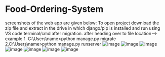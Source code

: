 # Food-Ordering-System
screenshots of the web app are given below:
To open project download the zip file and extract in the drive in which django/pip is installed and run using VS code terminal/cmd after migration.
after heading over to file location--> 
example 1. C:\Users\name>python manage.py migrate
2.C:\Users\name>python manage.py runserver
![image](https://user-images.githubusercontent.com/65162819/119260609-3247a280-bbf1-11eb-8760-89ff97bd14df.png)
![image](https://user-images.githubusercontent.com/65162819/119260616-3a9fdd80-bbf1-11eb-90dd-ede8a419ed88.png)
![image](https://user-images.githubusercontent.com/65162819/119260629-54412500-bbf1-11eb-8d57-2a1a6ace68e0.png)
![image](https://user-images.githubusercontent.com/65162819/119260636-5acf9c80-bbf1-11eb-88b0-1c48c6bd020e.png)
![image](https://user-images.githubusercontent.com/65162819/119260651-6b801280-bbf1-11eb-804c-7bf3a64d7b69.png)
![image](https://user-images.githubusercontent.com/65162819/119260659-733fb700-bbf1-11eb-985e-c7a81a3abd66.png)
![image](https://user-images.githubusercontent.com/65162819/119260675-7b97f200-bbf1-11eb-9e0a-ae586fa4185b.png)


